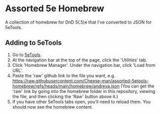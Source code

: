 # Assorted 5e Homebrew

A collection of homebrew for DnD 5(.5)e that I've converted to JSON for 5eTools.

## Adding to 5eTools

1. Go to [5eTools](https://5e.tools/index.html).
2. At the navigation bar at the top of the page, click the 'Utilities' tab.
3. Click 'Homebrew Manager'. Under the navigation bar, click 'Load from URL'.
4. Paste the 'raw' github link to the file you want, e.g. https://raw.githubusercontent.com/Cheese-man/assorted-5etools-homebrew/refs/heads/main/homebrew/andreya.json (You can get the 'raw' link by going into the homebrew folder in this repository, viewing the file, and then clicking the 'Raw' button above it.)
5. If you have other 5eTools tabs open, you'll need to reload them. You should now see the homebrew content.